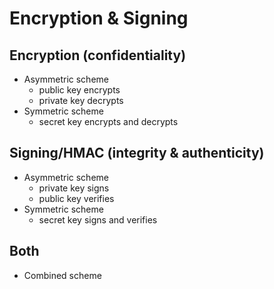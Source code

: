# Encryption & Signing

## Encryption (confidentiality)

- Asymmetric scheme
  - public key encrypts
  - private key decrypts
- Symmetric scheme
  - secret key encrypts and decrypts

## Signing/HMAC (integrity & authenticity)

- Asymmetric scheme
  - private key signs
  - public key verifies
- Symmetric scheme
  - secret key signs and verifies

## Both

- Combined scheme
